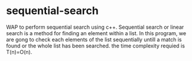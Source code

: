 # sequential-search
WAP to perform sequential search using c++.
Sequential search or linear search is a method for finding an element within a list.
In this program, we are gong to check each elements of the list sequentially untill a match is found  or  the whole list has been searched.
the time complexity requied is T(n)=O(n).
